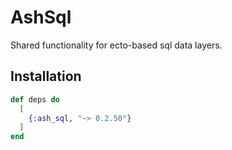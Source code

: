 # AshSql

Shared functionality for ecto-based sql data layers.

## Installation

```elixir
def deps do
  [
    {:ash_sql, "~> 0.2.50"}
  ]
end
```
